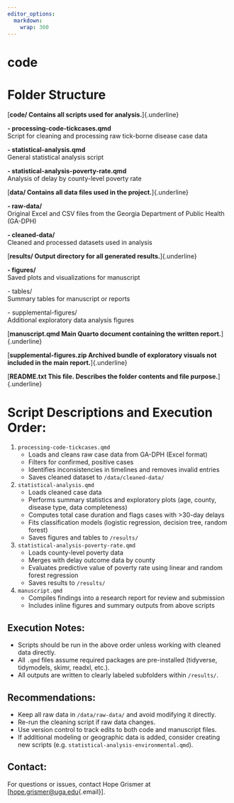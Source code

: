 ```yaml
---
editor_options: 
  markdown: 
    wrap: 300
---
```


# code

# Folder Structure

[**code/ Contains all scripts used for analysis.**]{.underline}

**- processing-code-tickcases.qmd**\
Script for cleaning and processing raw tick-borne disease case data

**- statistical-analysis.qmd**\
General statistical analysis script

**- statistical-analysis-poverty-rate.qmd**\
Analysis of delay by county-level poverty rate

[**data/ Contains all data files used in the project.**]{.underline}

**- raw-data/**\
Original Excel and CSV files from the Georgia Department of Public Health (GA-DPH)

**- cleaned-data/**\
Cleaned and processed datasets used in analysis

[**results/ Output directory for all generated results.**]{.underline}

**- figures/**\
Saved plots and visualizations for manuscript

\- tables/\
Summary tables for manuscript or reports

\- supplemental-figures/\
Additional exploratory data analysis figures

[**manuscript.qmd Main Quarto document containing the written report.**]{.underline}

[**supplemental-figures.zip Archived bundle of exploratory visuals not included in the main report.**]{.underline}

[**README.txt This file. Describes the folder contents and file purpose.**]{.underline}

# Script Descriptions and Execution Order:

1.  `processing-code-tickcases.qmd`
    -   Loads and cleans raw case data from GA-DPH (Excel format)
    -   Filters for confirmed, positive cases
    -   Identifies inconsistencies in timelines and removes invalid entries
    -   Saves cleaned dataset to `/data/cleaned-data/`
2.  `statistical-analysis.qmd`
    -   Loads cleaned case data
    -   Performs summary statistics and exploratory plots (age, county, disease type, data completeness)
    -   Computes total case duration and flags cases with \>30-day delays
    -   Fits classification models (logistic regression, decision tree, random forest)
    -   Saves figures and tables to `/results/`
3.  `statistical-analysis-poverty-rate.qmd`
    -   Loads county-level poverty data
    -   Merges with delay outcome data by county
    -   Evaluates predictive value of poverty rate using linear and random forest regression
    -   Saves results to `/results/`
4.  `manuscript.qmd`
    -   Compiles findings into a research report for review and submission
    -   Includes inline figures and summary outputs from above scripts

## Execution Notes:

-   Scripts should be run in the above order unless working with cleaned data directly.
-   All `.qmd` files assume required packages are pre-installed (tidyverse, tidymodels, skimr, readxl, etc.).
-   All outputs are written to clearly labeled subfolders within `/results/`.

## Recommendations:

-   Keep all raw data in `/data/raw-data/` and avoid modifying it directly.
-   Re-run the cleaning script if raw data changes.
-   Use version control to track edits to both code and manuscript files.
-   If additional modeling or geographic data is added, consider creating new scripts (e.g. `statistical-analysis-environmental.qmd`).

## Contact:

For questions or issues, contact Hope Grismer at [[hope.grismer\@uga.edu](mailto:hope.grismer@uga.edu){.email}].
